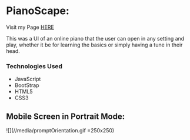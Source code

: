# PianoScape: 
Visit my Page [HERE](https://pianoscape.pages.dev)

This was a UI of an online piano that the user can open in any setting and play, whether it be for learning the basics or simply having a tune in their head.

### Technologies Used

* JavaScript
* BootStrap
* HTML5
* CSS3


## Mobile Screen in Portrait Mode:
![](//media/promptOrientation.gif =250x250)
